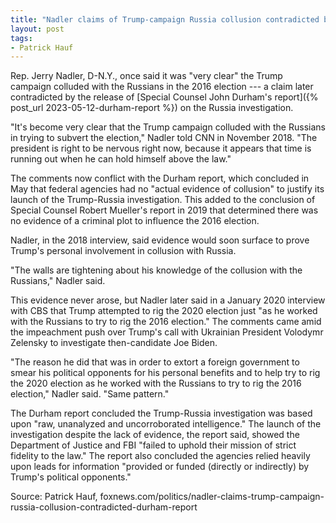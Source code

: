 ```yaml
---
title: "Nadler claims of Trump-campaign Russia collusion contradicted by Durham report"
layout: post
tags:
- Patrick Hauf
---
```


Rep. Jerry Nadler, D-N.Y., once said it was "very clear" the Trump campaign colluded with the Russians in the 2016 election --- a claim later contradicted by the release of [Special Counsel John Durham's report]({% post_url 2023-05-12-durham-report %}) on the Russia investigation.

"It's become very clear that the Trump campaign colluded with the Russians in trying to subvert the election," Nadler told CNN in November 2018. "The president is right to be nervous right now, because it appears that time is running out when he can hold himself above the law."

The comments now conflict with the Durham report, which concluded in May that federal agencies had no "actual evidence of collusion" to justify its launch of the Trump-Russia investigation. This added to the conclusion of Special Counsel Robert Mueller's report in 2019 that determined there was no evidence of a criminal plot to influence the 2016 election.

Nadler, in the 2018 interview, said evidence would soon surface to prove Trump's personal involvement in collusion with Russia.

"The walls are tightening about his knowledge of the collusion with the Russians," Nadler said.

This evidence never arose, but Nadler later said in a January 2020 interview with CBS that Trump attempted to rig the 2020 election just "as he worked with the Russians to try to rig the 2016 election." The comments came amid the impeachment push over Trump's call with Ukrainian President Volodymr Zelensky to investigate then-candidate Joe Biden.

"The reason he did that was in order to extort a foreign government to smear his political opponents for his personal benefits and to help try to rig the 2020 election as he worked with the Russians to try to rig the 2016 election," Nadler said. "Same pattern."

The Durham report concluded the Trump-Russia investigation was based upon "raw, unanalyzed and uncorroborated intelligence." The launch of the investigation despite the lack of evidence, the report said, showed the Department of Justice and FBI "failed to uphold their mission of strict fidelity to the law." The report also concluded the agencies relied heavily upon leads for information "provided or funded (directly or indirectly) by Trump's political opponents."

Source: Patrick Hauf, foxnews.com/politics/nadler-claims-trump-campaign-russia-collusion-contradicted-durham-report
